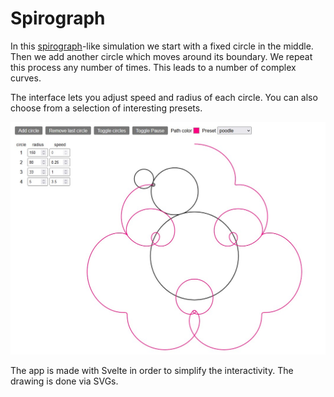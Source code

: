 # Spirograph

In this [spirograph](https://en.wikipedia.org/wiki/Spirograph)-like simulation we start with a fixed circle in the middle. Then we add another circle which moves around its boundary. We repeat this process any number of times. This leads to a number of complex curves.

The interface lets you adjust speed and radius of each circle. You can also choose from a selection of interesting presets.

![screenshot](screenshot.jpg)

The app is made with Svelte in order to simplify the interactivity. The drawing is done via SVGs.